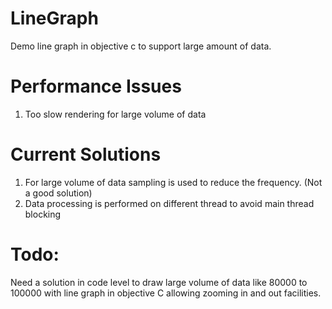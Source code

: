 # LineGraph
Demo line graph in objective c to support large amount of data.

# Performance Issues
1. Too slow rendering for large volume of data

# Current Solutions
1. For large volume of data sampling is used to reduce the frequency. (Not a good solution)
2. Data processing is performed on different thread to avoid main thread blocking

# Todo:
Need a solution in code level to draw large volume of data like 
80000 to 100000 with line graph in objective C allowing zooming in and out facilities.
